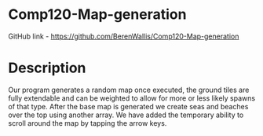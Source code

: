 # Comp120-Map-generation

GitHub link - https://github.com/BerenWallis/Comp120-Map-generation

# Description

Our program generates a random map once executed, the ground tiles are fully extendable and can be weighted to allow for more or less likely spawns of that type. After the base map is generated we create seas and beaches over the top using another array. We have added the temporary ability to scroll around the map by tapping the arrow keys.
